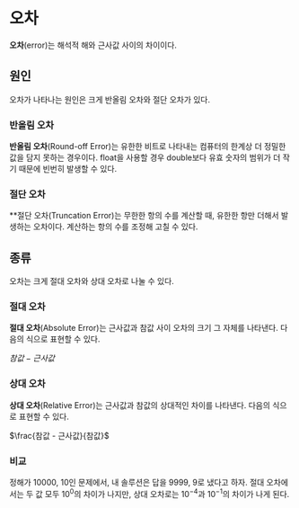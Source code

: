 # 오차

**오차**(error)는 해석적 해와 근사값 사이의 차이이다.

## 원인

오차가 나타나는 원인은 크게 반올림 오차와 절단 오차가 있다.

### 반올림 오차

**반올림 오차**(Round-off Error)는 유한한 비트로 나타내는 컴퓨터의 한계상 더 정밀한 값을 담지 못하는 경우이다.
float을 사용할 경우 double보다 유효 숫자의 범위가 더 작기 때문에 빈번히 발생할 수 있다.

### 절단 오차

**절단 오차(Truncation Error)는 무한한 항의 수를 계산할 때, 유한한 항만 더해서 발생하는 오차이다.
계산하는 항의 수를 조정해 고칠 수 있다.

## 종류

오차는 크게 절대 오차와 상대 오차로 나눌 수 있다.

### 절대 오차

**절대 오차**(Absolute Error)는 근사값과 참값 사이 오차의 크기 그 자체를 나타낸다. 다음의 식으로 표현할 수 있다.

$참값 - 근사값$

### 상대 오차

**상대 오차**(Relative Error)는 근사값과 참값의 상대적인 차이를 나타낸다.
다음의 식으로 표현할 수 있다.

$\frac{참값 - 근사값}{참값}$

### 비교

정해가 10000, 10인 문제에서, 내 솔루션은 답을 9999, 9로 냈다고 하자.
절대 오차에서는 두 값 모두 $10^{0}$의 차이가 나지만,
상대 오차로는 $10^{-4}$과 $10^{-1}$의 차이가 나게 된다.
